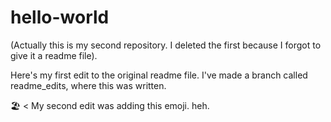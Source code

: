 # hello-world
(Actually this is my second repository. I deleted the first because I forgot to give it a readme file).

Here's my first edit to the original readme file. 
I've made a branch called readme_edits, where this was written. 

🏖 < My second edit was adding this emoji. heh.
